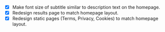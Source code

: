 - [x] Make font size of subtitle similar to description text on the homepage.
- [x] Redesign results page to match homepage layout.
- [x] Redesign static pages (Terms, Privacy, Cookies) to match homepage layout.
